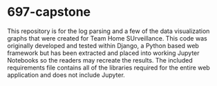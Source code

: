 # 697-capstone

This repository is for the log parsing and a few of the data visualization graphs that were created for Team Home SUrveillance. This code was originally developed and tested within Django, a Python based web framework but has been extracted and placed into working Jupyter Notebooks so the readers may recreate the results. The included requirements file contains all of the libraries required for the entire web application and does not include Jupyter.
